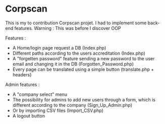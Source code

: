# Corpscan

This is my to contribution Corpscan projet.
I had to implement some back-end features.
Warning :  This was before I discover OOP

Features :
- A Home/login page request a DB (Index.php)
- Different paths according to the users accreditation (Index.php)
- A "forgetten password" feature sending a new password to the user email and changing it in the DB (Forgotten_Password.php)
- Every page can be translated using a simple button (translate.php + headers)

Admin features :
- A "company select" menu 
- The possibility for admins to add new users through a form, which is different according to the company (Sign_Up_Admin.php)
- Or by importing CSV files (Import_CSV.php)
- A logout button
